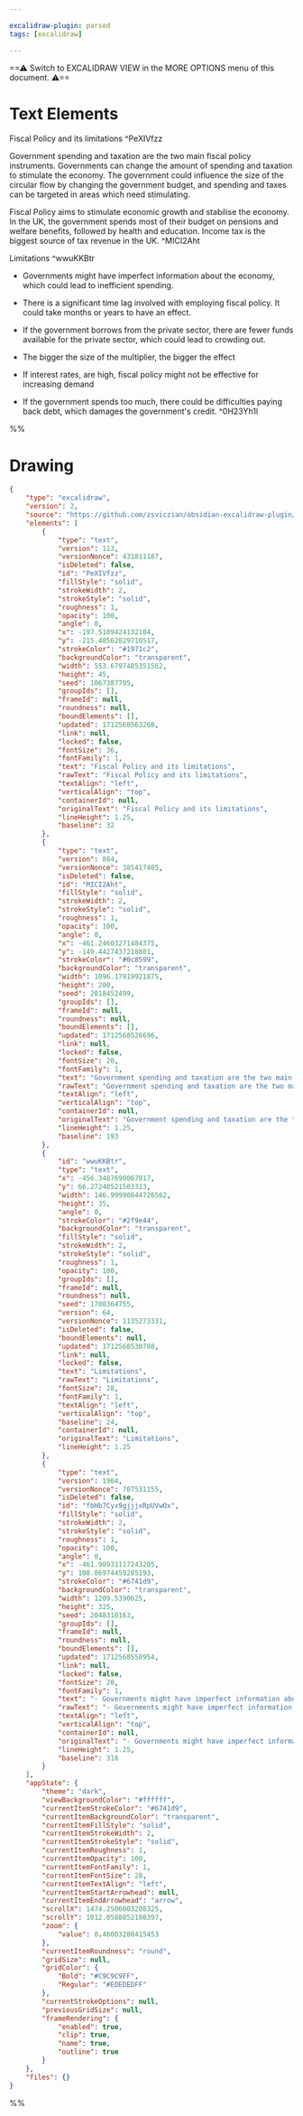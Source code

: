 ```yaml
---

excalidraw-plugin: parsed
tags: [excalidraw]

---
```

==⚠  Switch to EXCALIDRAW VIEW in the MORE OPTIONS menu of this document. ⚠==


# Text Elements
Fiscal Policy and its limitations ^PeXIVfzz

Government spending and taxation are the two main fiscal policy instruments. Governments can change the 
amount of spending and taxation to stimulate the economy. The government could influence the size of the 
circular flow by changing the government budget, and spending and taxes can be targeted in areas which need 
stimulating.

Fiscal Policy aims to stimulate economic growth and stabilise the economy. In the UK, the government spends 
most of their budget on pensions and welfare benefits, followed by health and education. Income tax is the
biggest source of tax revenue in the UK. ^MICI2Aht

Limitations ^wwuKKBtr

- Governments might have imperfect information about the economy, which could lead to inefficient spending. 

- There is a significant time lag involved with employing fiscal policy. It could take months or years to have an 
  effect.

- If the government borrows from the private sector, there are fewer funds available for the private sector, which 
  could lead to crowding out.

- The bigger the size of the multiplier, the bigger the effect

- If interest rates, are high, fiscal policy might not be effective for increasing demand

- If the government spends too much, there could be difficulties paying back debt, which damages the government's credit. ^0H23Yh1l

%%
# Drawing
```json
{
	"type": "excalidraw",
	"version": 2,
	"source": "https://github.com/zsviczian/obsidian-excalidraw-plugin/releases/tag/2.0.3",
	"elements": [
		{
			"type": "text",
			"version": 113,
			"versionNonce": 431811187,
			"isDeleted": false,
			"id": "PeXIVfzz",
			"fillStyle": "solid",
			"strokeWidth": 2,
			"strokeStyle": "solid",
			"roughness": 1,
			"opacity": 100,
			"angle": 0,
			"x": -197.5109424132104,
			"y": -215.48562829710517,
			"strokeColor": "#1971c2",
			"backgroundColor": "transparent",
			"width": 553.6797485351562,
			"height": 45,
			"seed": 1067387795,
			"groupIds": [],
			"frameId": null,
			"roundness": null,
			"boundElements": [],
			"updated": 1712568563268,
			"link": null,
			"locked": false,
			"fontSize": 36,
			"fontFamily": 1,
			"text": "Fiscal Policy and its limitations",
			"rawText": "Fiscal Policy and its limitations",
			"textAlign": "left",
			"verticalAlign": "top",
			"containerId": null,
			"originalText": "Fiscal Policy and its limitations",
			"lineHeight": 1.25,
			"baseline": 32
		},
		{
			"type": "text",
			"version": 884,
			"versionNonce": 385417405,
			"isDeleted": false,
			"id": "MICI2Aht",
			"fillStyle": "solid",
			"strokeWidth": 2,
			"strokeStyle": "solid",
			"roughness": 1,
			"opacity": 100,
			"angle": 0,
			"x": -461.24603271484375,
			"y": -149.4427437218801,
			"strokeColor": "#0c8599",
			"backgroundColor": "transparent",
			"width": 1096.17919921875,
			"height": 200,
			"seed": 2018452499,
			"groupIds": [],
			"frameId": null,
			"roundness": null,
			"boundElements": [],
			"updated": 1712568526696,
			"link": null,
			"locked": false,
			"fontSize": 20,
			"fontFamily": 1,
			"text": "Government spending and taxation are the two main fiscal policy instruments. Governments can change the \namount of spending and taxation to stimulate the economy. The government could influence the size of the \ncircular flow by changing the government budget, and spending and taxes can be targeted in areas which need \nstimulating.\n\nFiscal Policy aims to stimulate economic growth and stabilise the economy. In the UK, the government spends \nmost of their budget on pensions and welfare benefits, followed by health and education. Income tax is the\nbiggest source of tax revenue in the UK.",
			"rawText": "Government spending and taxation are the two main fiscal policy instruments. Governments can change the \namount of spending and taxation to stimulate the economy. The government could influence the size of the \ncircular flow by changing the government budget, and spending and taxes can be targeted in areas which need \nstimulating.\n\nFiscal Policy aims to stimulate economic growth and stabilise the economy. In the UK, the government spends \nmost of their budget on pensions and welfare benefits, followed by health and education. Income tax is the\nbiggest source of tax revenue in the UK.",
			"textAlign": "left",
			"verticalAlign": "top",
			"containerId": null,
			"originalText": "Government spending and taxation are the two main fiscal policy instruments. Governments can change the \namount of spending and taxation to stimulate the economy. The government could influence the size of the \ncircular flow by changing the government budget, and spending and taxes can be targeted in areas which need \nstimulating.\n\nFiscal Policy aims to stimulate economic growth and stabilise the economy. In the UK, the government spends \nmost of their budget on pensions and welfare benefits, followed by health and education. Income tax is the\nbiggest source of tax revenue in the UK.",
			"lineHeight": 1.25,
			"baseline": 193
		},
		{
			"id": "wwuKKBtr",
			"type": "text",
			"x": -456.3487690067017,
			"y": 66.27240521503313,
			"width": 146.99990844726562,
			"height": 35,
			"angle": 0,
			"strokeColor": "#2f9e44",
			"backgroundColor": "transparent",
			"fillStyle": "solid",
			"strokeWidth": 2,
			"strokeStyle": "solid",
			"roughness": 1,
			"opacity": 100,
			"groupIds": [],
			"frameId": null,
			"roundness": null,
			"seed": 1700364755,
			"version": 64,
			"versionNonce": 1135273331,
			"isDeleted": false,
			"boundElements": null,
			"updated": 1712568530788,
			"link": null,
			"locked": false,
			"text": "Limitations",
			"rawText": "Limitations",
			"fontSize": 28,
			"fontFamily": 1,
			"textAlign": "left",
			"verticalAlign": "top",
			"baseline": 24,
			"containerId": null,
			"originalText": "Limitations",
			"lineHeight": 1.25
		},
		{
			"type": "text",
			"version": 1904,
			"versionNonce": 707531155,
			"isDeleted": false,
			"id": "fbHb7Cyx9gjjjxRpUVwOx",
			"fillStyle": "solid",
			"strokeWidth": 2,
			"strokeStyle": "solid",
			"roughness": 1,
			"opacity": 100,
			"angle": 0,
			"x": -461.98931117243205,
			"y": 108.86974459285193,
			"strokeColor": "#6741d9",
			"backgroundColor": "transparent",
			"width": 1209.5390625,
			"height": 325,
			"seed": 2048310163,
			"groupIds": [],
			"frameId": null,
			"roundness": null,
			"boundElements": [],
			"updated": 1712568558954,
			"link": null,
			"locked": false,
			"fontSize": 20,
			"fontFamily": 1,
			"text": "- Governments might have imperfect information about the economy, which could lead to inefficient spending. \n\n- There is a significant time lag involved with employing fiscal policy. It could take months or years to have an \n  effect.\n\n- If the government borrows from the private sector, there are fewer funds available for the private sector, which \n  could lead to crowding out.\n\n- The bigger the size of the multiplier, the bigger the effect\n\n- If interest rates, are high, fiscal policy might not be effective for increasing demand\n\n- If the government spends too much, there could be difficulties paying back debt, which damages the government's credit.",
			"rawText": "- Governments might have imperfect information about the economy, which could lead to inefficient spending. \n\n- There is a significant time lag involved with employing fiscal policy. It could take months or years to have an \n  effect.\n\n- If the government borrows from the private sector, there are fewer funds available for the private sector, which \n  could lead to crowding out.\n\n- The bigger the size of the multiplier, the bigger the effect\n\n- If interest rates, are high, fiscal policy might not be effective for increasing demand\n\n- If the government spends too much, there could be difficulties paying back debt, which damages the government's credit.",
			"textAlign": "left",
			"verticalAlign": "top",
			"containerId": null,
			"originalText": "- Governments might have imperfect information about the economy, which could lead to inefficient spending. \n\n- There is a significant time lag involved with employing fiscal policy. It could take months or years to have an \n  effect.\n\n- If the government borrows from the private sector, there are fewer funds available for the private sector, which \n  could lead to crowding out.\n\n- The bigger the size of the multiplier, the bigger the effect\n\n- If interest rates, are high, fiscal policy might not be effective for increasing demand\n\n- If the government spends too much, there could be difficulties paying back debt, which damages the government's credit.",
			"lineHeight": 1.25,
			"baseline": 318
		}
	],
	"appState": {
		"theme": "dark",
		"viewBackgroundColor": "#ffffff",
		"currentItemStrokeColor": "#6741d9",
		"currentItemBackgroundColor": "transparent",
		"currentItemFillStyle": "solid",
		"currentItemStrokeWidth": 2,
		"currentItemStrokeStyle": "solid",
		"currentItemRoughness": 1,
		"currentItemOpacity": 100,
		"currentItemFontFamily": 1,
		"currentItemFontSize": 28,
		"currentItemTextAlign": "left",
		"currentItemStartArrowhead": null,
		"currentItemEndArrowhead": "arrow",
		"scrollX": 1474.2506003208325,
		"scrollY": 1012.0588852108397,
		"zoom": {
			"value": 0.46003288415453
		},
		"currentItemRoundness": "round",
		"gridSize": null,
		"gridColor": {
			"Bold": "#C9C9C9FF",
			"Regular": "#EDEDEDFF"
		},
		"currentStrokeOptions": null,
		"previousGridSize": null,
		"frameRendering": {
			"enabled": true,
			"clip": true,
			"name": true,
			"outline": true
		}
	},
	"files": {}
}
```
%%